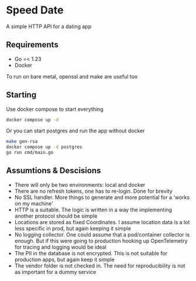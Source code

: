 # Speed Date

A simple HTTP API for a dating app

## Requirements 

* Go =< 1.23
* Docker

To run on bare metal, openssl and make are useful too

## Starting

Use docker compose to start everything 

```sh
docker compose up -d
```

Or you can start postgres and run the app without docker

```sh
make gen-rsa
docker compose up -d postgres
go run cmd/main.go
```

## Assumtions & Descisions

* There will only be two environments: local and docker
* There are no refresh tokens, one has to re-login. Done for brevity
* No SSL handler. More things to generate and more potential for a 'works on my machine'
* HTTP is a suitable. The logic is written in a way the implementing another protocol should be simple
* Locations are stored as fixed Coordinates. I assume location data is a lot less specific in prod, but again keeping it simple
* No logging collector. One could assume that a pod/container collector is enough. But if this were going to production hooking up OpenTelemetry for tracing and logging would be ideal
* The PII in the database is not encrypted. This is not suitable for production apps, but again keep it simple
* The vendor folder is not checked in. The need for reproducibility is not as important for a dummy service
